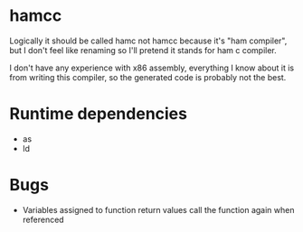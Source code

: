 # hamcc
Logically it should be called hamc not hamcc because it's "ham compiler", but I don't feel like renaming so I'll pretend it stands for ham c compiler.

I don't have any experience with x86 assembly, everything I know about it is from writing this compiler, so the generated code is probably not the best.

# Runtime dependencies
* as
* ld

# Bugs
* Variables assigned to function return values call the function again when referenced


